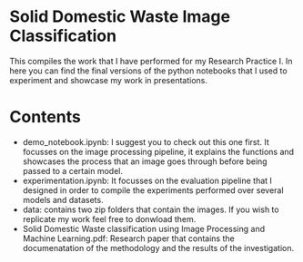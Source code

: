 # Solid Domestic Waste Image Classification

This compiles the work that I have performed for my Research Practice I. In here you can find the final versions of the python notebooks that I used to experiment and showcase my work in presentations.

# Contents
- demo_notebook.ipynb: I suggest you to check out this one first. It focusses on the image processing pipeline, it explains the functions and showcases the process that an image goes through before being passed to a certain model.
- experimentation.ipynb: It focusses on the evaluation pipeline that I designed in order to compile the experiments performed over several models and datasets.
- data: contains two zip folders that contain the images. If you wish to replicate my work feel free to donwload them.
- Solid Domestic Waste classification using Image Processing and Machine Learning.pdf: Research paper that contains the documenatation of the methodology and the results of the investigation.
